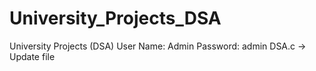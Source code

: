 # University_Projects_DSA
University Projects (DSA)
User Name: Admin
Password: admin
DSA.c  -> Update file
